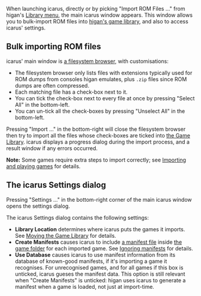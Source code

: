 When launching icarus,
directly or by picking "Import ROM Files ..."
from higan's [Library menu](higan.md#the-library-menu),
the main icarus window appears.
This window allows you to bulk-import ROM files
into [higan's game library][gamelib],
and also to access icarus' settings.

Bulk importing ROM files
------------------------

icarus' main window
is [a filesystem browser](common.md#the-filesystem-browser),
with customisations:

  - The filesystem browser only lists
    files with extensions typically used for ROM dumps from
    consoles higan emulates,
    plus `.zip` files since ROM dumps are often compressed.
  - Each matching file has a check-box next to it.
  - You can tick the check-box next to every file at once
    by pressing "Select All" in the bottom-left.
  - You can un-tick all the check-boxes
    by pressing "Unselect All" in the bottom-left.

Pressing "Import ..." in the bottom-right
will close the filesystem browser
then try to import all the files
whose check-boxes are ticked
into [the Game Library][gamelib].
icarus displays a progress dialog during the import process,
and a result window if any errors occurred.

**Note:** Some games require extra steps to import correctly;
see [Importing and playing games](../guides/import.md) for details.

The icarus Settings dialog
--------------------------

Pressing "Settings ..."
in the bottom-right corner of the main icarus window
opens the settings dialog.

The icarus Settings dialog contains the following settings:

  - **Library Location** determines
    where icarus puts the games it imports.
    See [Moving the Game Library][movgamelib]
    for details.
  - **Create Manifests** causes icarus
    to include
    [a manifest file](../concepts/manifests.md)
    inside
    [the game folder](../concepts/game-folders.md)
    for each imported game.
    See [Ignoring manifests](../concepts/manifests.md#ignoring-manifests)
    for details.
  - **Use Database** causes icarus to use manifest information
    from its database of known-good manifests,
    if it's importing a game it recognises.
    For unrecognised games,
    and for all games if this box is unticked,
    icarus gueses the manifest data.
    This option is still relevant when "Create Manifests" is unticked:
    higan uses icarus to generate a manifest when a game is loaded,
    not just at import-time.

[gamelib]: ../concepts/game-library.md
[movgamelib]: ../concepts/game-library.md#moving-the-game-library
